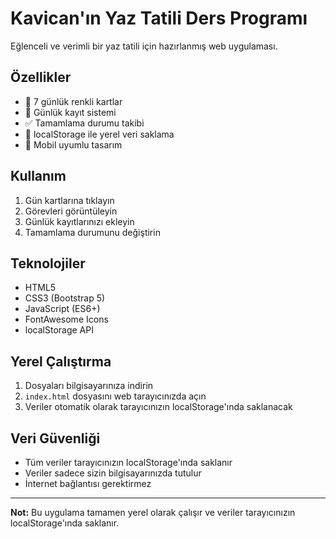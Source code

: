 # Kavican'ın Yaz Tatili Ders Programı

Eğlenceli ve verimli bir yaz tatili için hazırlanmış web uygulaması.

## Özellikler

- 📅 7 günlük renkli kartlar
- 📝 Günlük kayıt sistemi
- ✅ Tamamlama durumu takibi
- 💾 localStorage ile yerel veri saklama
- 📱 Mobil uyumlu tasarım

## Kullanım

1. Gün kartlarına tıklayın
2. Görevleri görüntüleyin
3. Günlük kayıtlarınızı ekleyin
4. Tamamlama durumunu değiştirin

## Teknolojiler

- HTML5
- CSS3 (Bootstrap 5)
- JavaScript (ES6+)
- FontAwesome Icons
- localStorage API

## Yerel Çalıştırma

1. Dosyaları bilgisayarınıza indirin
2. `index.html` dosyasını web tarayıcınızda açın
3. Veriler otomatik olarak tarayıcınızın localStorage'ında saklanacak

## Veri Güvenliği

- Tüm veriler tarayıcınızın localStorage'ında saklanır
- Veriler sadece sizin bilgisayarınızda tutulur
- İnternet bağlantısı gerektirmez

---

**Not:** Bu uygulama tamamen yerel olarak çalışır ve veriler tarayıcınızın localStorage'ında saklanır. 